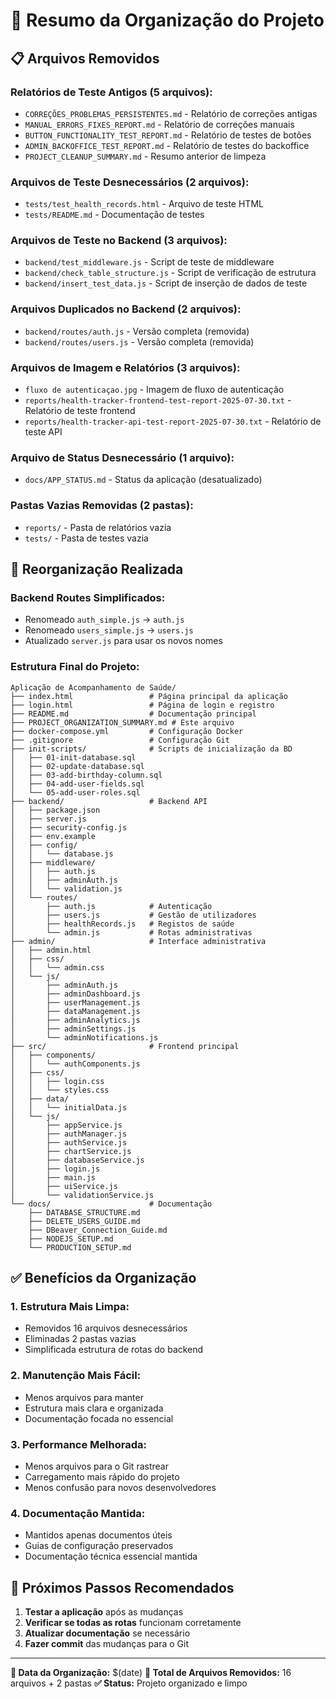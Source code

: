 # 🧹 Resumo da Organização do Projeto

## 📋 **Arquivos Removidos**

### **Relatórios de Teste Antigos (5 arquivos):**
- `CORREÇÕES_PROBLEMAS_PERSISTENTES.md` - Relatório de correções antigas
- `MANUAL_ERRORS_FIXES_REPORT.md` - Relatório de correções manuais
- `BUTTON_FUNCTIONALITY_TEST_REPORT.md` - Relatório de testes de botões
- `ADMIN_BACKOFFICE_TEST_REPORT.md` - Relatório de testes do backoffice
- `PROJECT_CLEANUP_SUMMARY.md` - Resumo anterior de limpeza

### **Arquivos de Teste Desnecessários (2 arquivos):**
- `tests/test_health_records.html` - Arquivo de teste HTML
- `tests/README.md` - Documentação de testes

### **Arquivos de Teste no Backend (3 arquivos):**
- `backend/test_middleware.js` - Script de teste de middleware
- `backend/check_table_structure.js` - Script de verificação de estrutura
- `backend/insert_test_data.js` - Script de inserção de dados de teste

### **Arquivos Duplicados no Backend (2 arquivos):**
- `backend/routes/auth.js` - Versão completa (removida)
- `backend/routes/users.js` - Versão completa (removida)

### **Arquivos de Imagem e Relatórios (3 arquivos):**
- `fluxo de autenticaçao.jpg` - Imagem de fluxo de autenticação
- `reports/health-tracker-frontend-test-report-2025-07-30.txt` - Relatório de teste frontend
- `reports/health-tracker-api-test-report-2025-07-30.txt` - Relatório de teste API

### **Arquivo de Status Desnecessário (1 arquivo):**
- `docs/APP_STATUS.md` - Status da aplicação (desatualizado)

### **Pastas Vazias Removidas (2 pastas):**
- `reports/` - Pasta de relatórios vazia
- `tests/` - Pasta de testes vazia

## 🔧 **Reorganização Realizada**

### **Backend Routes Simplificados:**
- Renomeado `auth_simple.js` → `auth.js`
- Renomeado `users_simple.js` → `users.js`
- Atualizado `server.js` para usar os novos nomes

### **Estrutura Final do Projeto:**

```
Aplicação de Acompanhamento de Saúde/
├── index.html                 # Página principal da aplicação
├── login.html                 # Página de login e registro
├── README.md                  # Documentação principal
├── PROJECT_ORGANIZATION_SUMMARY.md # Este arquivo
├── docker-compose.yml         # Configuração Docker
├── .gitignore                 # Configuração Git
├── init-scripts/              # Scripts de inicialização da BD
│   ├── 01-init-database.sql
│   ├── 02-update-database.sql
│   ├── 03-add-birthday-column.sql
│   ├── 04-add-user-fields.sql
│   └── 05-add-user-roles.sql
├── backend/                   # Backend API
│   ├── package.json
│   ├── server.js
│   ├── security-config.js
│   ├── env.example
│   ├── config/
│   │   └── database.js
│   ├── middleware/
│   │   ├── auth.js
│   │   ├── adminAuth.js
│   │   └── validation.js
│   └── routes/
│       ├── auth.js            # Autenticação
│       ├── users.js           # Gestão de utilizadores
│       ├── healthRecords.js   # Registos de saúde
│       └── admin.js           # Rotas administrativas
├── admin/                     # Interface administrativa
│   ├── admin.html
│   ├── css/
│   │   └── admin.css
│   └── js/
│       ├── adminAuth.js
│       ├── adminDashboard.js
│       ├── userManagement.js
│       ├── dataManagement.js
│       ├── adminAnalytics.js
│       ├── adminSettings.js
│       └── adminNotifications.js
├── src/                       # Frontend principal
│   ├── components/
│   │   └── authComponents.js
│   ├── css/
│   │   ├── login.css
│   │   └── styles.css
│   ├── data/
│   │   └── initialData.js
│   └── js/
│       ├── appService.js
│       ├── authManager.js
│       ├── authService.js
│       ├── chartService.js
│       ├── databaseService.js
│       ├── login.js
│       ├── main.js
│       ├── uiService.js
│       └── validationService.js
└── docs/                      # Documentação
    ├── DATABASE_STRUCTURE.md
    ├── DELETE_USERS_GUIDE.md
    ├── DBeaver_Connection_Guide.md
    ├── NODEJS_SETUP.md
    └── PRODUCTION_SETUP.md
```

## ✅ **Benefícios da Organização**

### **1. Estrutura Mais Limpa:**
- Removidos 16 arquivos desnecessários
- Eliminadas 2 pastas vazias
- Simplificada estrutura de rotas do backend

### **2. Manutenção Mais Fácil:**
- Menos arquivos para manter
- Estrutura mais clara e organizada
- Documentação focada no essencial

### **3. Performance Melhorada:**
- Menos arquivos para o Git rastrear
- Carregamento mais rápido do projeto
- Menos confusão para novos desenvolvedores

### **4. Documentação Mantida:**
- Mantidos apenas documentos úteis
- Guias de configuração preservados
- Documentação técnica essencial mantida

## 🎯 **Próximos Passos Recomendados**

1. **Testar a aplicação** após as mudanças
2. **Verificar se todas as rotas** funcionam corretamente
3. **Atualizar documentação** se necessário
4. **Fazer commit** das mudanças para o Git

---

**📅 Data da Organização:** $(date)
**🔧 Total de Arquivos Removidos:** 16 arquivos + 2 pastas
**✅ Status:** Projeto organizado e limpo 